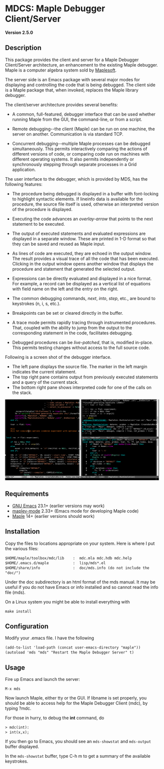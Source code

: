 MDCS: Maple Debugger Client/Server
==================================

**Version 2.5.0**

Description
-----------

This package provides the client and server for a Maple Debugger
Client/Server architecture, an enhancement to the existing Maple
debugger.  Maple is a computer algebra system sold by
[Maplesoft](http://www.maplesoft.com/).

The server side is an Emacs package with several major modes
for displaying and controlling the code that is being debugged.
The client side is a Maple package that, when invoked,
replaces the Maple library debugger.

The client/server architecture provides several benefits:

* A common, full-featured, debugger interface that can be used
  whether running Maple from the GUI, the command-line, or from a
  script.

* Remote debugging--the client (Maple) can be run on one machine, the
  server on another. Communication is via standard TCP.

* Concurrent debugging--multiple Maple processes can be debugged
  simultaneously. This permits interactively comparing the actions of
  different versions of code, or comparing code run on machines with
  different operating systems. It also permits independently or
  synchronously stepping through separate processes in a Grid
  application.

The user interface to the debugger, which is provided by MDS, has
the following features:

* The procedure being debugged is displayed in a buffer with
  font-locking to highlight syntactic elements.  If lineinfo
  data is available for the procedure, the source file itself
  is used, otherwise an interpreted version of the procedure
  is displayed.

* Executing the code advances an _overlay-arrow_ that points to the
  next statement to be executed.

* The output of executed statements and evaluated expressions are
  displayed in a separate window.  These are printed in 1-D format
  so that they can be saved and reused as Maple input.

* As lines of code are executed, they are echoed in the output
  window.  The result provides a visual trace of all the code that
  has been executed.  Clicking in the output window opens another
  window that displays the procedure and statement that
  generated the selected output.

* Expressions can be directly evaluated and displayed in a nice
  format.  For example, a record can be displayed as a vertical list
  of equations with field name on the left and the entry on the
  right.

* The common debugging commands, *next*, *into*, *step*, etc., are
  bound to keystrokes (n, i, s, etc.).

* Breakpoints can be set or cleared directly in the buffer.

* A trace mode permits rapidly tracing through instrumented
  procedures.  That, coupled with the ability to jump from the
  output to the corresponding statement in the code, facilitates
  debugging.

* Debugged procedures can be _live-patched_, that is, modified
  in-place.  This permits testing changes without access to the full
  source code.

Following is a screen shot of the debugger interface.

* The left pane displays the source file.
  The marker in the left margin indicates the current statement.
* The top right pane contains output from previously executed statements
  and a query of the current stack.
* The bottom right pane shows interpreted code for one of the calls on the stack.

![screen shot](images/mds-example.png?raw=true "Screen Shot")

Requirements
------------
* [GNU Emacs](https://www.gnu.org/software/emacs/) 23.1+ (earlier versions may work)
* [maplev-mode](https://github.com/JoeRiel/maplev) 2.33+ (Emacs mode for developing Maple code)
* [Maple](https://www.maplesoft.com) 14+ (earlier versions should work)

Installation
------------
Copy the files to locations appropriate on your system.
Here is where I put the various files:

    $HOME/maple/toolbox/mdc/lib    :  mdc.mla mdc.hdb mdc.help
    $HOME/.emacs.d/maple           :  lisp/mds*.el
    $HOME/share/info               :  doc/mds.info (do not include the "doc/")

Under the doc subdirectory is an html format of the mds manual.  It
may be useful if you do not have Emacs or info installed and so cannot
read the info file (mds).

On a Linux system you might be able to install everything with

    make install

Configuration
-------------
Modify your .emacs file.  I have the following

	(add-to-list 'load-path (concat user-emacs-directory "maple"))
    (autoload 'mds "mds" "Restart the Maple Debugger Server" t)

Usage
-----
Fire up Emacs and launch the server:

    M-x mds

Now launch Maple, either tty or the GUI.  If libname
is set properly, you should be able to access help for
the Maple Debugger Client (mdc), by typing ?mdc.

For those in hurry, to debug the **int** command, do

    > mdc(int):
    > int(x,x);

If you then go to Emacs, you should see an `mds-showstat`
and `mds-output` buffer displayed.

In the `mds-showstat` buffer, type C-h m to get a summary of
the available keystrokes.

